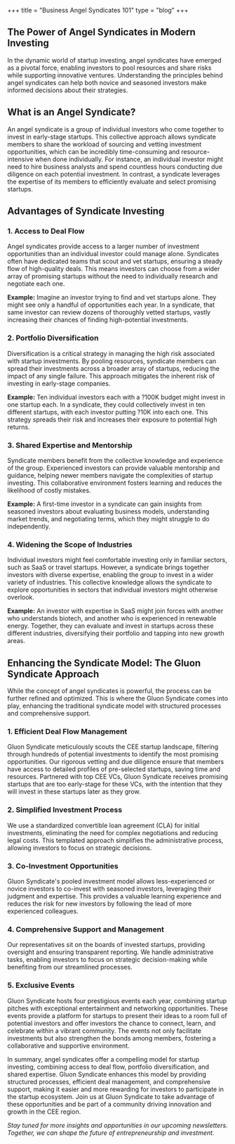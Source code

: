 +++
title = "Business Angel Syndicates 101"
type = "blog"
+++

## The Power of Angel Syndicates in Modern Investing

In the dynamic world of startup investing, angel syndicates have emerged as a pivotal force, enabling investors to pool resources and share risks while supporting innovative ventures. Understanding the principles behind angel syndicates can help both novice and seasoned investors make informed decisions about their strategies.

## What is an Angel Syndicate?

An angel syndicate is a group of individual investors who come together to invest in early-stage startups. This collective approach allows syndicate members to share the workload of sourcing and vetting investment opportunities, which can be incredibly time-consuming and resource-intensive when done individually. For instance, an individual investor might need to hire business analysts and spend countless hours conducting due diligence on each potential investment. In contrast, a syndicate leverages the expertise of its members to efficiently evaluate and select promising startups.

## Advantages of Syndicate Investing

### 1. Access to Deal Flow

Angel syndicates provide access to a larger number of investment opportunities than an individual investor could manage alone. Syndicates often have dedicated teams that scout and vet startups, ensuring a steady flow of high-quality deals. This means investors can choose from a wider array of promising startups without the need to individually research and negotiate each one.

**Example:** Imagine an investor trying to find and vet startups alone. They might see only a handful of opportunities each year. In a syndicate, that same investor can review dozens of thoroughly vetted startups, vastly increasing their chances of finding high-potential investments.

### 2. Portfolio Diversification
Diversification is a critical strategy in managing the high risk associated with startup investments. By pooling resources, syndicate members can spread their investments across a broader array of startups, reducing the impact of any single failure. This approach mitigates the inherent risk of investing in early-stage companies.

**Example:** Ten individual investors each with a ?100K budget might invest in one startup each. In a syndicate, they could collectively invest in ten different startups, with each investor putting ?10K into each one. This strategy spreads their risk and increases their exposure to potential high returns.

### 3. Shared Expertise and Mentorship
Syndicate members benefit from the collective knowledge and experience of the group. Experienced investors can provide valuable mentorship and guidance, helping newer members navigate the complexities of startup investing. This collaborative environment fosters learning and reduces the likelihood of costly mistakes.

**Example:** A first-time investor in a syndicate can gain insights from seasoned investors about evaluating business models, understanding market trends, and negotiating terms, which they might struggle to do independently.

### 4. Widening the Scope of Industries
Individual investors might feel comfortable investing only in familiar sectors, such as SaaS or travel startups. However, a syndicate brings together investors with diverse expertise, enabling the group to invest in a wider variety of industries. This collective knowledge allows the syndicate to explore opportunities in sectors that individual investors might otherwise overlook.

**Example:** An investor with expertise in SaaS might join forces with another who understands biotech, and another who is experienced in renewable energy. Together, they can evaluate and invest in startups across these different industries, diversifying their portfolio and tapping into new growth areas.

## Enhancing the Syndicate Model: The Gluon Syndicate Approach

While the concept of angel syndicates is powerful, the process can be further refined and optimized. This is where the Gluon Syndicate comes into play, enhancing the traditional syndicate model with structured processes and comprehensive support.

### 1. Efficient Deal Flow Management
Gluon Syndicate meticulously scouts the CEE startup landscape, filtering through hundreds of potential investments to identify the most promising opportunities. Our rigorous vetting and due diligence ensure that members have access to detailed profiles of pre-selected startups, saving time and resources. Partnered with top CEE VCs, Gluon Syndicate receives promising startups that are too early-stage for these VCs, with the intention that they will invest in these startups later as they grow.

### 2. Simplified Investment Process
We use a standardized convertible loan agreement (CLA) for initial investments, eliminating the need for complex negotiations and reducing legal costs. This templated approach simplifies the administrative process, allowing investors to focus on strategic decisions.

### 3. Co-Investment Opportunities
Gluon Syndicate's pooled investment model allows less-experienced or novice investors to co-invest with seasoned investors, leveraging their judgment and expertise. This provides a valuable learning experience and reduces the risk for new investors by following the lead of more experienced colleagues.

### 4. Comprehensive Support and Management
Our representatives sit on the boards of invested startups, providing oversight and ensuring transparent reporting. We handle administrative tasks, enabling investors to focus on strategic decision-making while benefiting from our streamlined processes.

### 5. Exclusive Events
Gluon Syndicate hosts four prestigious events each year, combining startup pitches with exceptional entertainment and networking opportunities. These events provide a platform for startups to present their ideas to a room full of potential investors and offer investors the chance to connect, learn, and celebrate within a vibrant community. The events not only facilitate investments but also strengthen the bonds among members, fostering a collaborative and supportive environment.

In summary, angel syndicates offer a compelling model for startup investing, combining access to deal flow, portfolio diversification, and shared expertise. Gluon Syndicate enhances this model by providing structured processes, efficient deal management, and comprehensive support, making it easier and more rewarding for investors to participate in the startup ecosystem. Join us at Gluon Syndicate to take advantage of these opportunities and be part of a community driving innovation and growth in the CEE region.

*Stay tuned for more insights and opportunities in our upcoming newsletters. Together, we can shape the future of entrepreneurship and investment.*